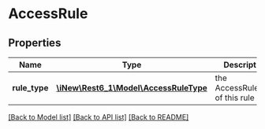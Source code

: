 # AccessRule

## Properties
Name | Type | Description | Notes
------------ | ------------- | ------------- | -------------
**rule_type** | [**\iNew\Rest6_1\Model\AccessRuleType**](AccessRuleType.md) | the AccessRuleType of this rule | [optional] 

[[Back to Model list]](../README.md#documentation-for-models) [[Back to API list]](../README.md#documentation-for-api-endpoints) [[Back to README]](../README.md)


